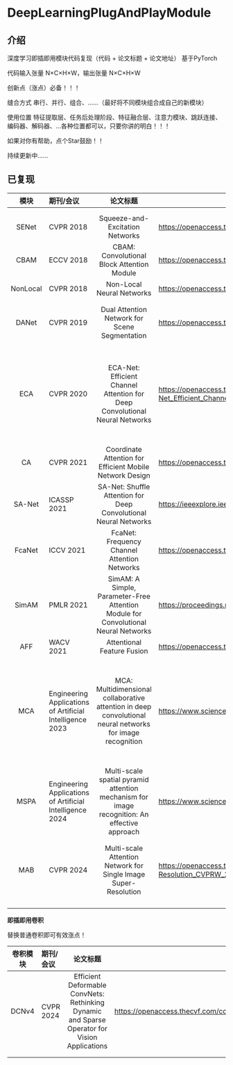 # DeepLearningPlugAndPlayModule

## 介绍

深度学习即插即用模块代码复现（代码 + 论文标题 + 论文地址）  基于PyTorch

代码输入张量 N×C×H×W，输出张量 N×C×H×W

创新点（涨点）必备！！！

缝合方式       串行、并行、组合、......（最好将不同模块组合成自己的新模块）

使用位置       特征提取层、任务后处理阶段、特征融合层、注意力模块、跳跃连接、编码器、解码器、...各种位置都可以，只要你讲的明白！！！



如果对你有帮助，点个Star鼓励！！

持续更新中......





## 已复现

|   模块   | 期刊/会议                                                |                           论文标题                           | 论文地址                                                     |
| :------: | :------------------------------------------------------- | :----------------------------------------------------------: | ------------------------------------------------------------ |
|          |                                                          |                                                              |                                                              |
|          |                                                          |                                                              |                                                              |
|  SENet   | CVPR 2018                                                |               Squeeze-and-Excitation Networks                | https://openaccess.thecvf.com/content_cvpr_2018/html/Hu_Squeeze-and-Excitation_Networks_CVPR_2018_paper.html |
|   CBAM   | ECCV 2018                                                |          CBAM: Convolutional Block Attention Module          | https://openaccess.thecvf.com/content_ECCV_2018/html/Sanghyun_Woo_Convolutional_Block_Attention_ECCV_2018_paper.html |
| NonLocal | CVPR 2018                                                |                  Non-Local Neural Networks                   | https://openaccess.thecvf.com/content_cvpr_2018/html/Wang_Non-Local_Neural_Networks_CVPR_2018_paper.html |
|          |                                                          |                                                              |                                                              |
|          |                                                          |                                                              |                                                              |
|  DANet   | CVPR 2019                                                |        Dual Attention Network for Scene Segmentation         | https://openaccess.thecvf.com/content_CVPR_2019/html/Fu_Dual_Attention_Network_for_Scene_Segmentation_CVPR_2019_paper.html |
|          |                                                          |                                                              |                                                              |
|          |                                                          |                                                              |                                                              |
|          |                                                          |                                                              |                                                              |
|          |                                                          |                                                              |                                                              |
|          |                                                          |                                                              |                                                              |
|          |                                                          |                                                              |                                                              |
|          |                                                          |                                                              |                                                              |
|          |                                                          |                                                              |                                                              |
|   ECA    | CVPR 2020                                                | ECA-Net: Efficient Channel Attention for Deep Convolutional Neural Networks | https://openaccess.thecvf.com/content_CVPR_2020/html/Wang_ECA-Net_Efficient_Channel_Attention_for_Deep_Convolutional_Neural_Networks_CVPR_2020_paper.html |
|          |                                                          |                                                              |                                                              |
|          |                                                          |                                                              |                                                              |
|          |                                                          |                                                              |                                                              |
|          |                                                          |                                                              |                                                              |
|          |                                                          |                                                              |                                                              |
|          |                                                          |                                                              |                                                              |
|          |                                                          |                                                              |                                                              |
|    CA    | CVPR 2021                                                |   Coordinate Attention for Efficient Mobile Network Design   | https://openaccess.thecvf.com/content/CVPR2021/html/Hou_Coordinate_Attention_for_Efficient_Mobile_Network_Design_CVPR_2021_paper.html |
|  SA-Net  | ICASSP 2021                                              | SA-Net: Shuffle Attention for Deep Convolutional Neural Networks | https://ieeexplore.ieee.org/abstract/document/9414568        |
|  FcaNet  | ICCV 2021                                                |         FcaNet: Frequency Channel Attention Networks         | https://openaccess.thecvf.com/content/ICCV2021/html/Qin_FcaNet_Frequency_Channel_Attention_Networks_ICCV_2021_paper.html |
|  SimAM   | PMLR 2021                                                | SimAM: A Simple, Parameter-Free Attention Module for Convolutional Neural Networks | https://proceedings.mlr.press/v139/yang21o                   |
|   AFF    | WACV 2021                                                |                  Attentional Feature Fusion                  | https://openaccess.thecvf.com/content/WACV2021/html/Dai_Attentional_Feature_Fusion_WACV_2021_paper.html |
|          |                                                          |                                                              |                                                              |
|          |                                                          |                                                              |                                                              |
|          |                                                          |                                                              |                                                              |
|          |                                                          |                                                              |                                                              |
|          |                                                          |                                                              |                                                              |
|          |                                                          |                                                              |                                                              |
|          |                                                          |                                                              |                                                              |
|   MCA    | Engineering Applications of Artificial Intelligence 2023 | MCA: Multidimensional collaborative attention in deep convolutional neural networks for image recognition | https://www.sciencedirect.com/science/article/abs/pii/S0952197623012630 |
|          |                                                          |                                                              |                                                              |
|          |                                                          |                                                              |                                                              |
|          |                                                          |                                                              |                                                              |
|          |                                                          |                                                              |                                                              |
|          |                                                          |                                                              |                                                              |
|          |                                                          |                                                              |                                                              |
|          |                                                          |                                                              |                                                              |
|   MSPA   | Engineering Applications of Artificial Intelligence 2024 | Multi-scale spatial pyramid attention mechanism for image recognition: An effective approach | https://www.sciencedirect.com/science/article/abs/pii/S0952197624004196 |
|          |                                                          |                                                              |                                                              |
|          |                                                          |                                                              |                                                              |
|   MAB    | CVPR 2024                                                | Multi-scale Attention Network for Single Image Super-Resolution | https://openaccess.thecvf.com/content/CVPR2024W/NTIRE/html/Wang_Multi-scale_Attention_Network_for_Single_Image_Super-Resolution_CVPRW_2024_paper.html |
|          |                                                          |                                                              |                                                              |
|          |                                                          |                                                              |                                                              |
|          |                                                          |                                                              |                                                              |
|          |                                                          |                                                              |                                                              |





**即插即用卷积**

替换普通卷积即可有效涨点！

| 卷积模块 | 期刊/会议 |                           论文标题                           | 论文地址                                                     |
| :------: | :-------- | :----------------------------------------------------------: | ------------------------------------------------------------ |
|  DCNv4   | CVPR 2024 | Efficient Deformable ConvNets: Rethinking Dynamic and Sparse Operator for Vision Applications | https://openaccess.thecvf.com/content/CVPR2024/html/Xiong_Efficient_Deformable_ConvNets_Rethinking_Dynamic_and_Sparse_Operator_for_Vision_CVPR_2024_paper.html |
|          |           |                                                              |                                                              |
|          |           |                                                              |                                                              |

